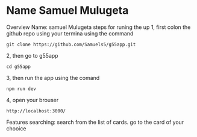 # Name Samuel Mulugeta
Overview
Name: samuel Mulugeta
 steps for runing the up
1, first colon the github repo using
your termina using the command

`git clone https://github.com/Samuels5/g55app.git`

2, then go to  g55app

`cd g55app`

3, then run the app using the comand

`npm run dev`

4, open your brouser

`http://localhost:3000/`


Features
searching: search from the list of cards.
go to the card of your chooice
